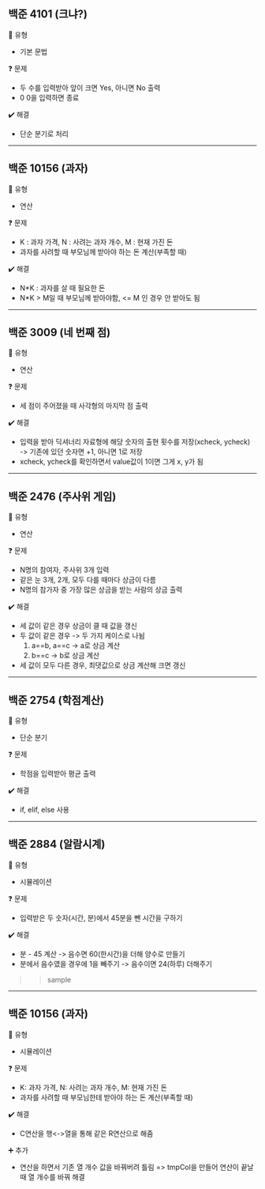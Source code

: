 ## 백준 4101 (크냐?)  
:pushpin: 유형
* 기본 문법

:question: 문제  
* 두 수를 입력받아 앞이 크면 Yes, 아니면 No 출력
* 0 0을 입력하면 종료

:heavy_check_mark: 해결
* 단순 분기로 처리
  
---  

## 백준 10156 (과자)
:pushpin: 유형
* 연산

:question: 문제
* K : 과자 가격, N : 사려는 과자 개수, M : 현재 가진 돈
* 과자를 사려할 때 부모님께 받아야 하는 돈 계산(부족할 때)

:heavy_check_mark: 해결
* N*K : 과자를 살 때 필요한 돈
* N*K > M일 때 부모님께 받아야함, <= M 인 경우 안 받아도 됨

---  

## 백준 3009 (네 번째 점)
:pushpin: 유형
* 연산

:question: 문제
* 세 점이 주어졌을 때 사각형의 마지막 점 출력

:heavy_check_mark: 해결  
* 입력을 받아 딕셔너리 자료형에 해당 숫자의 출현 횟수를 저장(xcheck, ycheck)<br>
  -> 기존에 있던 숫자면 +1, 아니면 1로 저장
* xcheck, ycheck를 확인하면서 value값이 1이면 그게 x, y가 됨

---  

## 백준 2476 (주사위 게임)
:pushpin: 유형
* 연산

:question: 문제
* N명의 참여자, 주사위 3개 입력
* 같은 눈 3개, 2개, 모두 다를 때마다 상금이 다름
* N명의 참가자 중 가장 많은 상금을 받는 사람의 상금 출력

:heavy_check_mark: 해결  
* 세 값이 같은 경우 상금이 클 때 값을 갱신
* 두 값이 같은 경우 -> 두 가지 케이스로 나뉨
  1) a==b, a==c -> a로 상금 계산
  2) b==c -> b로 상금 계산
* 세 값이 모두 다른 경우, 최댓값으로 상금 계산해 크면 갱신

---  

## 백준 2754 (학점계산)
:pushpin: 유형
* 단순 분기

:question: 문제
* 학점을 입력받아 평균 출력

:heavy_check_mark: 해결  
* if, elif, else 사용

---  

## 백준 2884 (알람시계)
:pushpin: 유형
* 시뮬레이션

:question: 문제
* 입력받은 두 숫자(시간, 분)에서 45분을 뺀 시간을 구하기

:heavy_check_mark: 해결  
* 분 - 45 계산 -> 음수면 60(한시간)을 더해 양수로 만들기
* 분에서 음수였을 경우에 1을 빼주기 -> 음수이면 24(하루) 더해주기
  
>> sample
---  

## 백준 10156 (과자)
:pushpin: 유형
* 시뮬레이션

:question: 문제
* K: 과자 가격, N: 사려는 과자 개수, M: 현재 가진 돈
* 과자를 사려할 때 부모님한테 받아야 하는 돈 계산(부족할 때)

:heavy_check_mark: 해결  
* C연산을 행<->열을 통해 같은 R연산으로 해줌

:heavy_plus_sign: 추가
* 연산을 하면서 기존 열 개수 값을 바꿔버려 틀림
  => tmpCol을 만들어 연산이 끝날 때 열 개수를 바꿔 해결